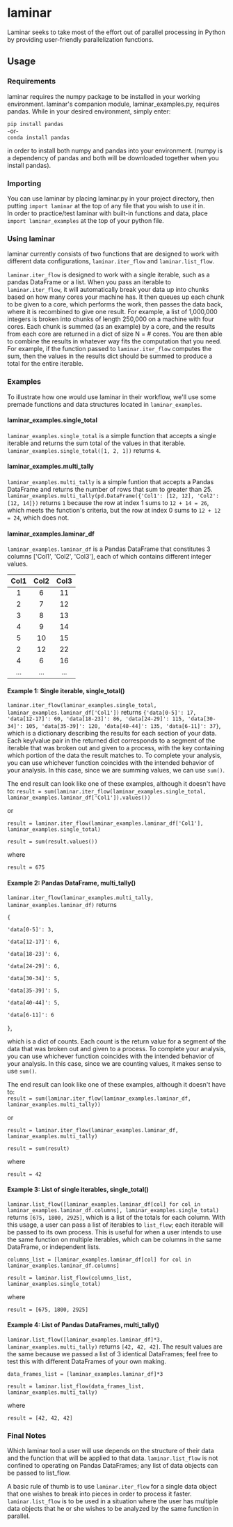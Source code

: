 # laminar
Laminar seeks to take most of the effort out of parallel processing in Python by providing user-friendly parallelization functions.

## Usage
### Requirements
laminar requires the numpy package to be installed in your working environment. laminar's companion module, laminar_examples.py, requires pandas.
While in your desired environment, simply enter: 

`pip install pandas`  
-or-  
`conda install pandas`  

in order to install both numpy and pandas into your environment. (numpy is a dependency of pandas and both will be downloaded together when you install pandas).

### Importing
You can use laminar by placing laminar.py in your project directory, then putting `import laminar` at the top of any file that you wish to use it in.  
In order to practice/test laminar with built-in functions and data, place `import laminar_examples` at the top of your python file.

### Using laminar
laminar currently consists of two functions that are designed to work with different data configurations, `laminar.iter_flow` and `laminar.list_flow`.

`laminar.iter_flow` is designed to work with a single iterable, such as a pandas DataFrame or a list. When you pass an iterable to `laminar.iter_flow`, it will automatically break your data up into chunks based on how many cores your machine has. It then queues up each chunk to be given to a core, which performs the work, then passes the data back, where it is recombined to give one result. For example, a list of 1,000,000 integers is broken into chunks of length 250,000 on a machine with four cores. Each chunk is summed (as an example) by a core, and the results from each core are returned in a dict of size N = # cores. You are then able to combine the results in whatever way fits the computation that you need. For example, if the function passed to `laminar.iter_flow` computes the sum, then the values in the results dict should be summed to produce a total for the entire iterable.

### Examples
To illustrate how one would use laminar in their workflow, we'll use some premade functions and data structures located in `laminar_examples`.

#### laminar_examples.single_total 
`laminar_examples.single_total` is a simple function that accepts a single iterable and returns the sum total of the values in that iterable. `laminar_examples.single_total([1, 2, 1])` returns `4`.

#### laminar_examples.multi_tally 
`laminar_examples.multi_tally` is a simple funtion that accepts a Pandas DataFrame and returns the number of rows that sum to greater than 25. `laminar_examples.multi_tally(pd.DataFrame({'Col1': [12, 12], 'Col2': [12, 14]})` returns `1` because the row at index 1 sums to `12 + 14 = 26`, which meets the function's criteria, but the row at index 0 sums to `12 + 12 = 24`, which does not.

#### laminar_examples.laminar_df
`laminar_examples.laminar_df` is a Pandas DataFrame that constitutes 3 columns ['Col1', 'Col2', 'Col3'], each of which contains different integer values.

| Col1 | Col2 | Col3 |
|:----:|:----:|:----:|
|1|6|11|
|2|7|12|
|3|8|13|
|4|9|14|
|5|10|15|
|2|12|22|
|4|6|16|
|...|...|...|

#### Example 1: Single iterable, single_total()
`laminar.iter_flow(laminar_examples.single_total, laminar_examples.laminar_df['Col1'])` returns `{'data[0-5]': 17,
 'data[12-17]': 60,
 'data[18-23]': 86,
 'data[24-29]': 115,
 'data[30-34]': 105,
 'data[35-39]': 120,
 'data[40-44]': 135,
 'data[6-11]': 37}`, which is a dictionary describing the results for each section of your data. Each key/value pair in the returned dict corresponds to a segment of the iterable that was broken out and given to a process, with the key containing which portion of the data the result matches to. To complete your analysis, you can use whichever function coincides with the intended behavior of your analysis. In this case, since we are summing values, we can use `sum()`.

The end result can look like one of these examples, although it doesn't have to:
`result = sum(laminar.iter_flow(laminar_examples.single_total, laminar_examples.laminar_df['Col1']).values())`

or

`result = laminar.iter_flow(laminar_examples.laminar_df['Col1'], laminar_examples.single_total)`

`result = sum(result.values())`

where

`result = 675`


#### Example 2: Pandas DataFrame, multi_tally()
`laminar.iter_flow(laminar_examples.multi_tally, laminar_examples.laminar_df)` returns

`{`  

`'data[0-5]': 3,`

`'data[12-17]': 6,`
 
`'data[18-23]': 6,`
 
`'data[24-29]': 6,`
 
`'data[30-34]': 5,`
 
`'data[35-39]': 5,`
 
`'data[40-44]': 5,`
 
`'data[6-11]': 6`

`}`,
 
 which is a dict of counts. Each count is the return value for a segment of the data that was broken out and given to a process. To complete your analysis, you can use whichever function coincides with the intended behavior of your analysis. In this case, since we are counting values, it makes sense to use `sum()`.

The end result can look like one of these examples, although it doesn't have to:  
`result = sum(laminar.iter_flow(laminar_examples.laminar_df, laminar_examples.multi_tally))`  

or

`result = laminar.iter_flow(laminar_examples.laminar_df, laminar_examples.multi_tally)`

`result = sum(result)`

where

`result = 42`


#### Example 3: List of single iterables, single_total()
`laminar.list_flow([laminar_examples.laminar_df[col] for col in laminar_examples.laminar_df.columns], laminar_examples.single_total)` returns `[675, 1800, 2925]`, which is a list of the totals for each column. With this usage, a user can pass a list of iterables to `list_flow`; each iterable will be passed to its own process. This is useful for when a user intends to use the same function on multiple iterables, which can be columns in the same DataFrame, or independent lists.

`columns_list = [laminar_examples.laminar_df[col] for col in laminar_examples.laminar_df.columns]`

`result = laminar.list_flow(columns_list, laminar_examples.single_total)`

where

`result = [675, 1800, 2925]`


#### Example 4: List of Pandas DataFrames, multi_tally()
`laminar.list_flow([laminar_examples.laminar_df]*3, laminar_examples.multi_tally)` returns `[42, 42, 42]`. The result values are the same because we passed a list of 3 identical DataFrames; feel free to test this with different DataFrames of your own making.

`data_frames_list = [laminar_examples.laminar_df]*3`

`result = laminar.list_flow(data_frames_list, laminar_examples.multi_tally)`

where

`result = [42, 42, 42]`

### Final Notes
Which laminar tool a user will use depends on the structure of their data and the function that will be applied to that data. `laminar.list_flow` is not confined to operating on Pandas DataFrames; any list of data objects can be passed to list_flow.

A basic rule of thumb is to use `laminar.iter_flow` for a single data object that one wishes to break into pieces in order to process it faster. `laminar.list_flow` is to be used in a situation where the user has multiple data objects that he or she wishes to be analyzed by the same function in parallel.
